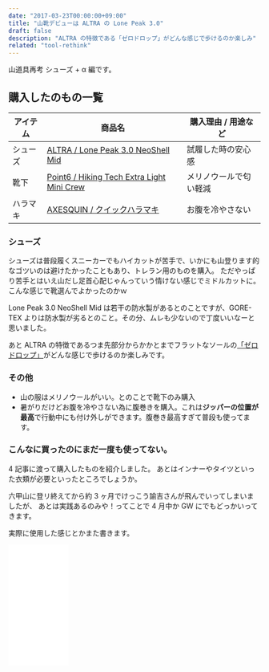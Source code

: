 ```yaml
---
date: "2017-03-23T00:00:00+09:00"
title: "山靴デビューは ALTRA の Lone Peak 3.0"
draft: false
description: "ALTRA の特徴である「ゼロドロップ」がどんな感じで歩けるのか楽しみ"
related: "tool-rethink"
---
```


<!--more-->

山道具再考 シューズ + α 編です。

## 購入したのもの一覧

| アイテム | 商品名 | 購入理由 / 用途など |
| ------ | ------ | ------ |
| シューズ | [ALTRA / Lone Peak 3.0 NeoShell Mid](https://www.altrarunning.com/men/lone-peak-3-neoshell-mid) | 試履した時の安心感 |
| 靴下 | [Point6 / Hiking Tech Extra Light Mini Crew](http://point6.com/collections/men/products/hiking-tech-extra-light-mini) | メリノウールで匂い軽減 |
| ハラマキ | [AXESQUIN / クイックハラマキ](http://www.axesquin.co.jp/index-page_id=ax0158.html) | お腹を冷やさない |

### シューズ

シューズは普段履くスニーカーでもハイカットが苦手で、いかにも山登ります的なゴツいのは避けたかったこともあり、トレラン用のものを購入。
ただやっぱり苦手とはいえ山だし足首心配じゃんっていう情けない感じでミドルカットに。こんな感じで靴選んでよかったのかｗ

Lone Peak 3.0 NeoShell Mid は若干の防水製があるとのことですが、GORE-TEX よりは防水製が劣るとのこと。その分、ムレも少ないので丁度いいなーと思いました。

あと ALTRA の特徴であるつま先部分からかかとまでフラットなソールの[「ゼロドロップ」](http://altrazerodrop.jp/learntorun01.html)がどんな感じで歩けるのか楽しみです。


### その他

- 山の服はメリノウールがいい。とのことで靴下のみ購入
- 暑がりだけどお腹を冷やさない為に腹巻きを購入。これは**ジッパーの位置が最高**で行動中にも付け外しができます。腹巻き最高すぎて普段も使ってます。

### こんなに買ったのにまだ一度も使ってない。

4 記事に渡って購入したものを紹介しました。
あとはインナーやタイツといった衣類が必要といったところでしょうか。

六甲山に登リ終えてから約 3 ヶ月でけっこう諭吉さんが飛んでいってしまいましたが、
あとは実践あるのみや！ってことで 4 月中か GW にでもどっかいってきます。

実際に使用した感じとかまた書きます。

<iframe style="width:120px;height:240px;" marginwidth="0" marginheight="0" scrolling="no" frameborder="0" src="//rcm-fe.amazon-adsystem.com/e/cm?lt1=_blank&bc1=000000&IS2=1&bg1=FFFFFF&fc1=000000&lc1=0000FF&t=hiking-hiking-22&o=9&p=8&l=as4&m=amazon&f=ifr&ref=as_ss_li_til&asins=B01B720H9S&linkId=5840a3ce1b258edd3eecfa5fe6d9ad07"></iframe>
